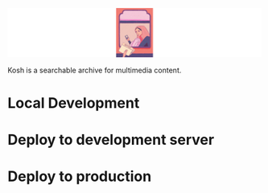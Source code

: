 ![containers](docs/images/kosh-header.jpg)

Kosh is a searchable archive for multimedia content.

# Local Development

# Deploy to development server

# Deploy to production